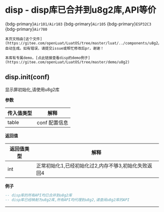 # disp - disp库已合并到u8g2库,API等价

{bdg-primary}`Air101/Air103` {bdg-primary}`Air105` {bdg-primary}`ESP32C3` {bdg-primary}`Air780`

```{note}
本页文档由[这个文件](https://gitee.com/openLuat/LuatOS/tree/master/luat/../components/u8g2/luat_lib_disp.c)自动生成。如有错误，请提交issue或帮忙修改后pr，谢谢！
```

```{tip}
本库有专属demo，[点此链接查看disp的demo例子](https://gitee.com/openLuat/LuatOS/tree/master/demo/u8g2)
```

## disp.init(conf)

显示屏初始化,请使用u8g2库

**参数**

|传入值类型|解释|
|-|-|
|table|conf 配置信息|

**返回值**

|返回值类型|解释|
|-|-|
|int|正常初始化1,已经初始化过2,内存不够3,初始化失败返回4|

**例子**

```lua
-- disp库的所有API均已合并到u8g2库
-- disp库已经映射为u8g2库,所有API均代理到u8g2,请查阅u8g2库的API

```

---

